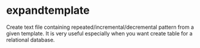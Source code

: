 # expandtemplate
Create text file containing repeated/incremental/decremental pattern from a given template. It is very useful especially when you want create table for a relational database.
